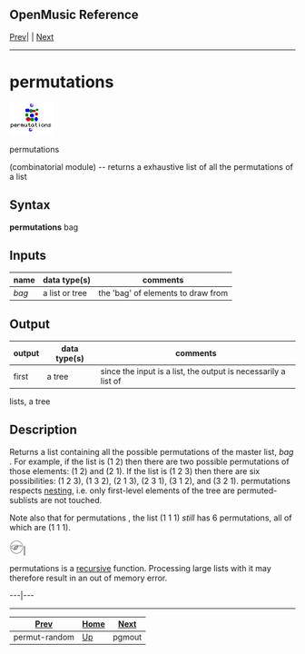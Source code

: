 OpenMusic Reference  
---  
[Prev](permut-random)| | [Next](pgmout)  
  
* * *

# permutations

![](figures/functions/combinatorial/permutations.png)

  
  
permutations  
  
(combinatorial module) \-- returns a exhaustive list of all the permutations
of a list  

## Syntax

   **permutations**  bag  

## Inputs

name| data type(s)| comments  
---|---|---  
  _bag_ |  a list or tree| the 'bag' of elements to draw from  
  
## Output

output| data type(s)| comments  
---|---|---  
first| a tree| since the input is a list, the output is necessarily a list of
lists, a tree  
  
## Description

Returns a list containing all the possible permutations of the master list,
 _bag_ . For example, if the list is (1 2) then there are two possible
permutations of those elements: (1 2) and (2 1). If the list is (1 2 3) then
there are six possibilities: (1 2 3), (1 3 2), (2 1 3), (2 3 1), (3 1 2), and
(3 2 1).  permutations  respects [nesting](glossary#NESTING), i.e. only
first-level elements of the tree are permuted- sublists are not touched.

Note also that for  permutations , the list (1 1 1) _still_ has 6
permutations, all of which are (1 1 1).

![Note](figures/images/note.gif)|

 permutations  is a [recursive](glossary#RECURSIVITY) function.
Processing large lists with it may therefore result in an out of memory error.  
  
---|---  
  
* * *

[Prev](permut-random)| [Home](index)| [Next](pgmout)  
---|---|---  
permut-random| [Up](funcref.main)| pgmout

